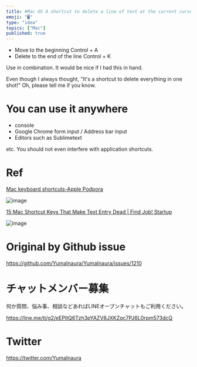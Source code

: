 ```yaml
---
title: #Mac OS A shortcut to delete a line of text at the current cursor posi
emoji: "🖥"
type: "idea"
topics: ["Mac"]
published: true
---
```


<ul>
<li> Move to the beginning Control + A </li>
<li> Delete to the end of the line Control + K </li>
</ul>

<p> Use in combination. It would be nice if I had this in hand. </p>

<p> Even though I always thought, &quot;It&#39;s a shortcut to delete everything in one shot!&quot; Oh, please tell me if you know. </p>

<h1> You can use it anywhere </h1>

<ul>
<li> console </li>
<li> Google Chrome form input / Address bar input </li>
<li> Editors such as Sublimetext </li>
</ul>

<p> etc. You should not even interfere with application shortcuts. </p>

<h1> Ref </h1>

<p> <a href="https://support.apple.com/sl-si/HT201236">Mac keyboard shortcuts-Apple Podpora</a> </p>

<p><img src="https://user-images.githubusercontent.com/13635059/55998696-59d19e80-5cfa-11e9-87ef-f35088df187b.png" alt="image"></p>

<p> <a href="https://www.find-job.net/startup/mac-shortcut">15 Mac Shortcut Keys That Make Text Entry Dead | Find Job! Startup</a> </p>

<p><img src="https://user-images.githubusercontent.com/13635059/55998776-ac12bf80-5cfa-11e9-8a32-fe37d5945ea6.png" alt="image"></p>


# Original by Github issue

https://github.com/YumaInaura/YumaInaura/issues/1210








<!-- Update From Qiita API -->

# チャットメンバー募集


何か質問、悩み事、相談などあればLINEオープンチャットもご利用ください。

https://line.me/ti/g2/eEPltQ6Tzh3pYAZV8JXKZqc7PJ6L0rpm573dcQ





# Twitter


https://twitter.com/YumaInaura


<!-- Update From Qiita API -->


